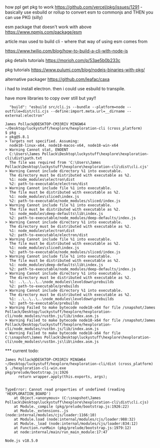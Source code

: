 how ppl get pkg to work
https://github.com/vercel/pkg/issues/1291
    - basically use esbuild or rollup to convert esm to commonjs and THEN you can use PKG (silly)

esm package that doesn't work with above
https://www.npmjs.com/package/esm

article max used to build cli - where that way of using esm comes from 

https://www.twilio.com/blog/how-to-build-a-cli-with-node-js

pkg details tutorials
https://morioh.com/p/53ae5b0b233c

pkg tutorials
https://www.pulumi.com/blog/nodejs-binaries-with-pkg/


alternative packager 
https://github.com/leafac/caxa


i had to install electron.  then i could use esbuild to transpile.

have more libraries to copy over still but yay!!

```
  "build": "esbuild src/cli.js --bundle --platform=node --outfile=dist/cli.cjs --define:import.meta.url=__dirname --external:electron"

```
```
James Pollack@DESKTOP-CM33RIV MINGW64 ~/Desktop/luckystuff/hexplore/hexploration-cli (cross_platform)
$ pkg .
> pkg@5.8.1
> Targets not specified. Assuming:
  node18-linux-x64, node18-macos-x64, node18-win-x64
> Warning Cannot stat, ENOENT
  C:\Users\James Pollack\Desktop\luckystuff\hexplore\hexploration-cli\dist\path.txt
  The file was required from 'C:\Users\James Pollack\Desktop\luckystuff\hexplore\hexploration-cli\dist\cli.cjs'
> Warning Cannot include directory %1 into executable.
  The directory must be distributed with executable as %2.
  %1: node_modules\electron\dist
  %2: path-to-executable/electron/dist
> Warning Cannot include file %1 into executable.
  The file must be distributed with executable as %2.
  %1: node_modules\sliced\index.js
  %2: path-to-executable/node_modules/sliced/index.js
> Warning Cannot include file %1 into executable.
  The file must be distributed with executable as %2.
  %1: node_modules\deep-defaults\lib\index.js
  %2: path-to-executable/node_modules/deep-defaults/index.js
> Warning Cannot include directory %1 into executable.
  The directory must be distributed with executable as %2.
  %1: node_modules\electron\dist
  %2: path-to-executable/electron/dist
> Warning Cannot include file %1 into executable.
  The file must be distributed with executable as %2.
  %1: node_modules\sliced\index.js
  %2: path-to-executable/node_modules/sliced/index.js
> Warning Cannot include file %1 into executable.
  The file must be distributed with executable as %2.
  %1: node_modules\deep-defaults\lib\index.js
  %2: path-to-executable/node_modules/deep-defaults/index.js
> Warning Cannot include directory %1 into executable.
  The directory must be distributed with executable as %2.
  %1: ..\..\..\..\node_modules\leveldown\prebuilds
  %2: path-to-executable/prebuilds
> Warning Cannot include directory %1 into executable.
  The directory must be distributed with executable as %2.
  %1: ..\..\..\..\node_modules\leveldown\prebuilds
  %2: path-to-executable/prebuilds
> Warning Failed to make bytecode node18-x64 for file /snapshot/James Pollack/Desktop/luckystuff/hexplore/hexploration-cli/node_modules/rustbn.js/lib/index.asm.js
> Warning Failed to make bytecode node18-x64 for file /snapshot/James Pollack/Desktop/luckystuff/hexplore/hexploration-cli/node_modules/rustbn.js/lib/index.asm.js
> Warning Failed to make bytecode node18-x64 for file C:\snapshot\James Pollack\Desktop\luckystuff\hexplore\hexploration-cli\node_modules\rustbn.js\lib\index.asm.js
```



*** current todo: 


```
James Pollack@DESKTOP-CM33RIV MINGW64 ~/Desktop/luckystuff/hexplore/hexploration-cli/dist (cross_platform)
$ ./hexploration-cli-win.exe
pkg/prelude/bootstrap.js:1926
      return wrapper.apply(this.exports, args);
                     ^

TypeError: Cannot read properties of undefined (reading 'HEXPLORATION_BOARD')
    at Object.<anonymous> (C:\snapshot\James Pollack\Desktop\luckystuff\hexplore\hexploration-cli\dist\cli.cjs)
    at Module._compile (pkg/prelude/bootstrap.js:1926:22)
    at Module._extensions..js (node:internal/modules/cjs/loader:1166:10)
    at Module.load (node:internal/modules/cjs/loader:988:32)
    at Module._load (node:internal/modules/cjs/loader:834:12)
    at Function.runMain (pkg/prelude/bootstrap.js:1979:12)
    at node:internal/main/run_main_module:17:47

Node.js v18.5.0
```